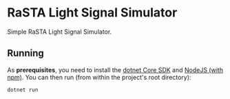 # RaSTA Light Signal Simulator

Simple RaSTA Light Signal Simulator.

## Running

As **prerequisites**, you need to install the [dotnet Core SDK](https://dotnet.microsoft.com/download) and [NodeJS (with npm)](https://nodejs.org/en/download/package-manager/).
You can then run (from within the project's root directory):

```bash
dotnet run
```
